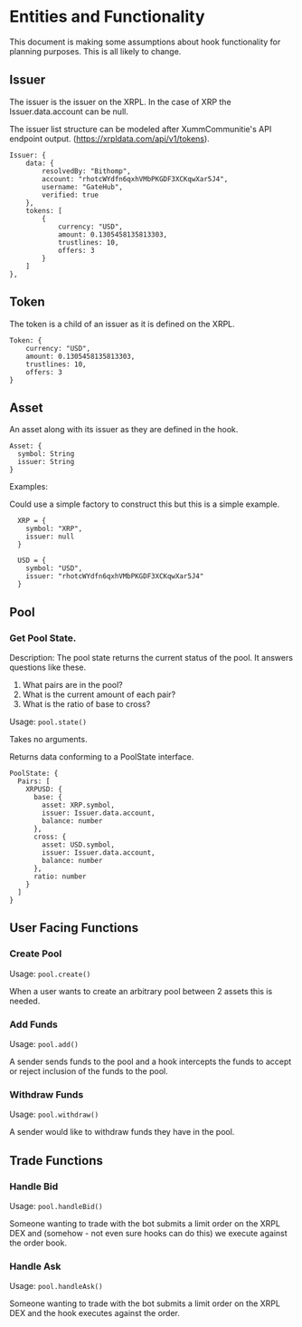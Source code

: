 # Entities and Functionality

This document is making some assumptions about hook functionality for planning purposes. This is all likely to change.

## Issuer

The issuer is the issuer on the XRPL. In the case of XRP the Issuer.data.account can be null.

The issuer list structure can be modeled after XummCommunitie's API endpoint output. (https://xrpldata.com/api/v1/tokens).

```
Issuer: {
    data: {
        resolvedBy: "Bithomp",
        account: "rhotcWYdfn6qxhVMbPKGDF3XCKqwXar5J4",
        username: "GateHub",
        verified: true
    },
    tokens: [
        {
            currency: "USD",
            amount: 0.1305458135813303,
            trustlines: 10,
            offers: 3
        }
    ]
},
```

## Token

The token is a child of an issuer as it is defined on the XRPL.

```
Token: {
    currency: "USD",
    amount: 0.1305458135813303,
    trustlines: 10,
    offers: 3
}
```

## Asset

An asset along with its issuer as they are defined in the hook.

```
Asset: {
  symbol: String
  issuer: String
}
```

Examples:

Could use a simple factory to construct this but this is a simple example.

```
  XRP = {
    symbol: "XRP",
    issuer: null
  }

  USD = {
    symbol: "USD",
    issuer: "rhotcWYdfn6qxhVMbPKGDF3XCKqwXar5J4"
  }
```

## Pool

### Get Pool State.

Description: The pool state returns the current status of the pool. It answers questions like these.

1. What pairs are in the pool?
1. What is the current amount of each pair?
1. What is the ratio of base to cross?

Usage: `pool.state()`

Takes no arguments.

Returns data conforming to a PoolState interface.

```
PoolState: {
  Pairs: [
    XRPUSD: {
      base: {
        asset: XRP.symbol,
        issuer: Issuer.data.account,
        balance: number
      },
      cross: {
        asset: USD.symbol,
        issuer: Issuer.data.account,
        balance: number
      },
      ratio: number
    }
  ]
}
```

## User Facing Functions

### Create Pool

Usage: `pool.create()`

When a user wants to create an arbitrary pool between 2 assets this is needed.

### Add Funds

Usage: `pool.add()`

A sender sends funds to the pool and a hook intercepts the funds to accept or reject inclusion of the funds to the pool.

### Withdraw Funds

Usage: `pool.withdraw()`

A sender would like to withdraw funds they have in the pool.

## Trade Functions

### Handle Bid

Usage: `pool.handleBid()`

Someone wanting to trade with the bot submits a limit order on the XRPL DEX and (somehow - not even sure hooks can do this) we execute against the order book.

### Handle Ask

Usage: `pool.handleAsk()`

Someone wanting to trade with the bot submits a limit order on the XRPL DEX and the hook executes against the order.

